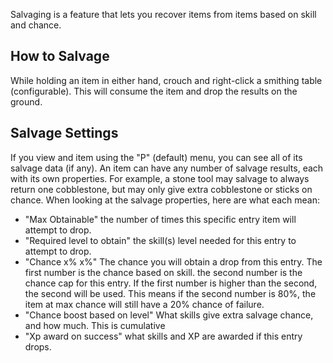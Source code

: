 Salvaging is a feature that lets you recover items from items based on skill and chance.

## How to Salvage
While holding an item in either hand, crouch and right-click a smithing table (configurable).  This will consume the item and drop the results on the ground.

## Salvage Settings
If you view and item using the "P" (default) menu, you can see all of its salvage data (if any).  An item can have any number of salvage results, each with its own properties.  For example, a stone tool may salvage to always return one cobblestone, but may only give extra cobblestone or sticks on chance.  When looking at the salvage properties, here are what each mean:
- "Max Obtainable" the number of times this specific entry item will attempt to drop.
- "Required level to obtain" the skill(s) level needed for this entry to attempt to drop.
- "Chance x% x%" The chance you will obtain a drop from this entry. The first number is the chance based on skill. the second number is the chance cap for this entry.  If the first number is higher than the second, the second will be used.  This means if the second number is 80%, the item at max chance will still have a 20% chance of failure.
- "Chance boost based on level" What skills give extra salvage chance, and how much.  This is cumulative
- "Xp award on success" what skills and XP are awarded if this entry drops.